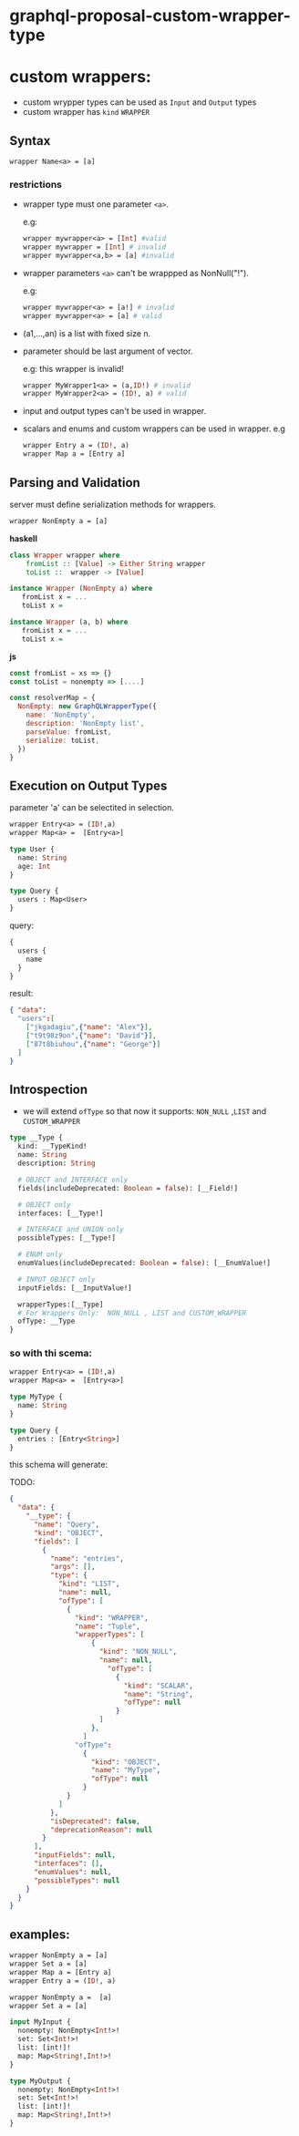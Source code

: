 # graphql-proposal-custom-wrapper-type

# custom wrappers:

- custom wrypper types can be used as `Input` and `Output` types
- custom wrapper has `kind`  `WRAPPER`

## Syntax

```gql
wrapper Name<a> = [a]
```

### restrictions

- wrapper type must one parameter `<a>`.

  e.g:

  ````graphql
  wrapper mywrapper<a> = [Int] #valid
  wrapper mywrapper = [Int] # invalid
  wrapper mywrapper<a,b> = [a] #invalid
  ````

- wrapper parameters `<a>` can't be wrappped as NonNull("!").
  
  e.g:

  ````graphql
  wrapper mywrapper<a> = [a!] # invalid
  wrapper mywrapper<a> = [a] # valid
  ````

- (a1,...,an) is a list with fixed size n.
- parameter should be last argument of vector.

  e.g: this wrapper is invalid!
  
  ````graphql
  wrapper MyWrapper1<a> = (a,ID!) # invalid
  wrapper MyWrapper2<a> = (ID!, a) # valid
  ````

- input and output types can't be used in wrapper.
- scalars and enums and custom wrappers can be used in wrapper. e.g

  ````graphql
  wrapper Entry a = (ID!, a)
  wrapper Map a = [Entry a]
  ````

## Parsing and Validation

server must define serialization methods for wrappers.

```graphql
wrapper NonEmpty a = [a]
```

__haskell__
```haskell
class Wrapper wrapper where
    fromList :: [Value] -> Either String wrapper
    toList ::  wrapper -> [Value]

instance Wrapper (NonEmpty a) where
   fromList x = ...
   toList x =

instance Wrapper (a, b) where
   fromList x = ...
   toList x =
```

__js__
```js
const fromList = xs => {}
const toList = nonempty => [....]

const resolverMap = {
  NonEmpty: new GraphQLWrapperType({
    name: 'NonEmpty',
    description: 'NonEmpty list',
    parseValue: fromList,
    serialize: toList,
  })
}
```

## Execution on Output Types

parameter 'a' can be selectited in selection.

```graphql
wrapper Entry<a> = (ID!,a)
wrapper Map<a> =  [Entry<a>]

type User {
  name: String
  age: Int
}

type Query {
  users : Map<User>
}
```

query:

```graphql
{
  users {
    name
  }
}
```

result:

```json
{ "data":
  "users":[
    ["jkgadagiu",{"name": "Alex"}],
    ["t9t98z9on",{"name": "David"}],
    ["87t8biuhou",{"name": "George"}]
  ]
}
```


## Introspection

- we will extend `ofType` so that now it supports: `NON_NULL` ,`LIST` and `CUSTOM_WRAPPER`



```graphql
type __Type {
  kind: __TypeKind!
  name: String
  description: String

  # OBJECT and INTERFACE only
  fields(includeDeprecated: Boolean = false): [__Field!]

  # OBJECT only
  interfaces: [__Type!]

  # INTERFACE and UNION only
  possibleTypes: [__Type!]

  # ENUM only
  enumValues(includeDeprecated: Boolean = false): [__EnumValue!]

  # INPUT_OBJECT only
  inputFields: [__InputValue!]

  wrapperTypes:[__Type]
  # For Wrappers Only:  NON_NULL , LIST and CUSTOM_WRAPPER
  ofType: __Type
}
```

### so with thi scema:

```graphql
wrapper Entry<a> = (ID!,a)
wrapper Map<a> =  [Entry<a>]

type MyType {
  name: String
}

type Query {
  entries : [Entry<String>]
}
```

this schema will generate:

TODO:

```json
{
  "data": {
    "__type": {
      "name": "Query",
      "kind": "OBJECT",
      "fields": [
        {
          "name": "entries",
          "args": [],
          "type": {
            "kind": "LIST",
            "name": null,
            "ofType": [
              {
                "kind": "WRAPPER",
                "name": "Tuple",
                "wrapperTypes": [
                    {
                      "kind": "NON_NULL",
                      "name": null,
                        "ofType": [
                          {
                            "kind": "SCALAR",
                            "name": "String",
                            "ofType": null
                          }
                      ]
                    },
                  ]
                "ofType":
                  {
                    "kind": "OBJECT",
                    "name": "MyType",
                    "ofType": null
                  }
              }
            ]
          },
          "isDeprecated": false,
          "deprecationReason": null
        }
      ],
      "inputFields": null,
      "interfaces": [],
      "enumValues": null,
      "possibleTypes": null
    }
  }
}
```

## examples:

```graphql
wrapper NonEmpty a = [a]
wrapper Set a = [a]
wrapper Map a = [Entry a]
wrapper Entry a = (ID!, a)
```

```graphql
wrapper NonEmpty a =  [a]
wrapper Set a = [a]

input MyInput {
  nonempty: NonEmpty<Int!>!
  set: Set<Int!>!
  list: [int!]!
  map: Map<String!,Int!>!
}

type MyOutput {
  nonempty: NonEmpty<Int!>!
  set: Set<Int!>!
  list: [int!]!
  map: Map<String!,Int!>!
}
```